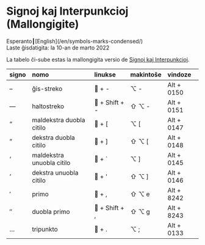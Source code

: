 Signoj kaj Interpunkcioj (Mallongigite)
=======================================

<div class="center">Esperanto┃[English](/en/symbols-marks-condensed/)</div>
<div class="center">Laste ĝisdatigita: la 10-an de marto 2022</div>

La tabelo ĉi-sube estas la mallongigita versio de
[Signoj kaj Interpunkcioj](/eo/signoj-interpunkcioj/).

| signo | nomo                      | linukse        | makintoŝe     | vindoze    |
| :---- | :------------------------ | :------------- | :------------ | :--------- |
| –     | ĝis-streko                | 🐧 + -         | ⌥ -           | Alt + 0150 |
| —     | haltostreko               | 🐧 + Shift + - | ⇧ ⌥ -         | Alt + 0151 |
| “     | maldekstra duobla citilo  | 🐧 + [         | ⌥ [           | Alt + 0147 |
| ”     | dekstra duobla citilo     | 🐧 + ]         | ⇧ ⌥ [         | Alt + 0148 |
| ‘     | maldekstra unuobla citilo | 🐧 + `         | ⌥ ]           | Alt + 0145 |
| ’     | dekstra unuobla citilo    | 🐧 + '         | ⇧ ⌥ ]         | Alt + 0146 |
| ′     | primo                     | 🐧 + ,         | ⇧ ⌥ e         | Alt + 8242 |
| ″     | duobla primo              | 🐧 + Shift + , | ⇧ ⌥ g         | Alt + 8243 |
| …     | tripunkto                 | 🐧 + .         | ⌥ ;           | Alt + 0133 |
